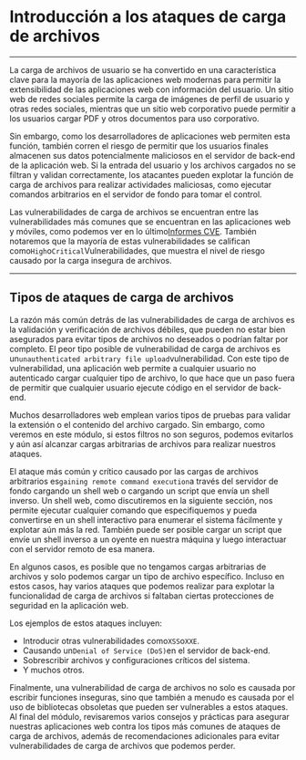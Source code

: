 # Introducción a los ataques de carga de archivos

---

La carga de archivos de usuario se ha convertido en una característica clave para la mayoría de las aplicaciones web modernas para permitir la extensibilidad de las aplicaciones web con información del usuario. Un sitio web de redes sociales permite la carga de imágenes de perfil de usuario y otras redes sociales, mientras que un sitio web corporativo puede permitir a los usuarios cargar PDF y otros documentos para uso corporativo.

Sin embargo, como los desarrolladores de aplicaciones web permiten esta función, también corren el riesgo de permitir que los usuarios finales almacenen sus datos potencialmente maliciosos en el servidor de back-end de la aplicación web. Si la entrada del usuario y los archivos cargados no se filtran y validan correctamente, los atacantes pueden explotar la función de carga de archivos para realizar actividades maliciosas, como ejecutar comandos arbitrarios en el servidor de fondo para tomar el control.

Las vulnerabilidades de carga de archivos se encuentran entre las vulnerabilidades más comunes que se encuentran en las aplicaciones web y móviles, como podemos ver en lo último[Informes CVE](https://www.cvedetails.com/vulnerability-list/cweid-434/vulnerabilities.html). También notaremos que la mayoría de estas vulnerabilidades se califican como`High`o`Critical`Vulnerabilidades, que muestra el nivel de riesgo causado por la carga insegura de archivos.

---

## Tipos de ataques de carga de archivos

La razón más común detrás de las vulnerabilidades de carga de archivos es la validación y verificación de archivos débiles, que pueden no estar bien asegurados para evitar tipos de archivos no deseados o podrían faltar por completo. El peor tipo posible de vulnerabilidad de carga de archivos es un`unauthenticated arbitrary file upload`vulnerabilidad. Con este tipo de vulnerabilidad, una aplicación web permite a cualquier usuario no autenticado cargar cualquier tipo de archivo, lo que hace que un paso fuera de permitir que cualquier usuario ejecute código en el servidor de back-end.

Muchos desarrolladores web emplean varios tipos de pruebas para validar la extensión o el contenido del archivo cargado. Sin embargo, como veremos en este módulo, si estos filtros no son seguros, podemos evitarlos y aún así alcanzar cargas arbitrarias de archivos para realizar nuestros ataques.

El ataque más común y crítico causado por las cargas de archivos arbitrarios es`gaining remote command execution`a través del servidor de fondo cargando un shell web o cargando un script que envía un shell inverso. Un shell web, como discutiremos en la siguiente sección, nos permite ejecutar cualquier comando que especifiquemos y pueda convertirse en un shell interactivo para enumerar el sistema fácilmente y explotar aún más la red. También puede ser posible cargar un script que envíe un shell inverso a un oyente en nuestra máquina y luego interactuar con el servidor remoto de esa manera.

En algunos casos, es posible que no tengamos cargas arbitrarias de archivos y solo podemos cargar un tipo de archivo específico. Incluso en estos casos, hay varios ataques que podemos realizar para explotar la funcionalidad de carga de archivos si faltaban ciertas protecciones de seguridad en la aplicación web.

Los ejemplos de estos ataques incluyen:

- Introducir otras vulnerabilidades como`XSS`o`XXE`.
- Causando un`Denial of Service (DoS)`en el servidor de back-end.
- Sobrescribir archivos y configuraciones críticos del sistema.
- Y muchos otros.

Finalmente, una vulnerabilidad de carga de archivos no solo es causada por escribir funciones inseguras, sino que también a menudo es causada por el uso de bibliotecas obsoletas que pueden ser vulnerables a estos ataques. Al final del módulo, revisaremos varios consejos y prácticas para asegurar nuestras aplicaciones web contra los tipos más comunes de ataques de carga de archivos, además de recomendaciones adicionales para evitar vulnerabilidades de carga de archivos que podemos perder.